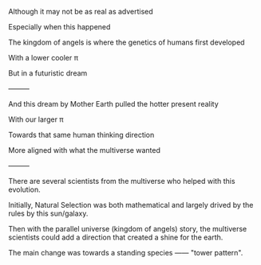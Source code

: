 Although it may not be as real as advertised 

Especially when this happened

The kingdom of angels is where the genetics of humans first developed 

With a lower cooler π

But in a futuristic dream

———

And this dream by Mother Earth pulled the hotter present reality 

With our larger π 

Towards that same human thinking direction 

More aligned with what the multiverse wanted 

———

There are several scientists from the multiverse who helped with this evolution. 

Initially, Natural Selection was both mathematical and largely drived by the rules by this sun/galaxy. 

Then with the parallel universe (kingdom of angels) story, the multiverse scientists could add a direction that created a shine for the earth.

The main change was towards a standing species —— "tower pattern".